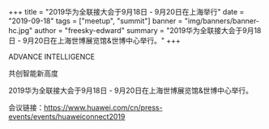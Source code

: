 +++
title = "2019华为全联接大会于9月18日 - 9月20日在上海举行"
date = "2019-09-18"
tags = ["meetup", "summit"]
banner = "img/banners/banner-hc.jpg"
author = "freesky-edward"
summary = "2019华为全联接大会于9月18日 - 9月20日在上海世博展览馆&世博中心举行。"
+++

ADVANCE INTELLIGENCE

共创智能新高度

2019华为全联接大会于9月18日 - 9月20日在上海世博展览馆&世博中心举行。

会议链接：https://www.huawei.com/cn/press-events/events/huaweiconnect2019

<br>
<br>
<br>
<br>
<br>
<br>
<br>
<br>
<br>
<br>
<br>
<br>
<br>
<br>
<br>